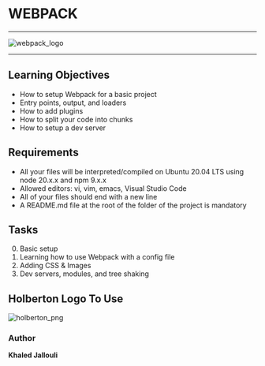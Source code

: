# WEBPACK

---

![webpack_logo](https://encrypted-tbn0.gstatic.com/images?q=tbn:ANd9GcQRbX0i4MPhvuxjxXTiud5Ztvb5hrNJQ7I9PA&s)

---

## Learning Objectives

* How to setup Webpack for a basic project
* Entry points, output, and loaders
* How to add plugins
* How to split your code into chunks
* How to setup a dev server

## Requirements

* All your files will be interpreted/compiled on Ubuntu 20.04 LTS using node 20.x.x and npm 9.x.x
* Allowed editors: vi, vim, emacs, Visual Studio Code
* All of your files should end with a new line
* A README.md file at the root of the folder of the project is mandatory

## Tasks

0. Basic setup
1. Learning how to use Webpack with a config file
2. Adding CSS & Images
3. Dev servers, modules, and tree shaking

## Holberton Logo To Use

![holberton_png](https://s3.eu-west-3.amazonaws.com/hbtn.intranet/uploads/medias/2019/11/175b85183ecedb529e14.jpg?X-Amz-Algorithm=AWS4-HMAC-SHA256&X-Amz-Credential=AKIA4MYA5JM5DUTZGMZG%2F20250419%2Feu-west-3%2Fs3%2Faws4_request&X-Amz-Date=20250419T215416Z&X-Amz-Expires=86400&X-Amz-SignedHeaders=host&X-Amz-Signature=361b45d195f4182aac7c18ae19aab7a31509e8c6ed98a3169429763bb496c681)

### Author

**Khaled Jallouli**
